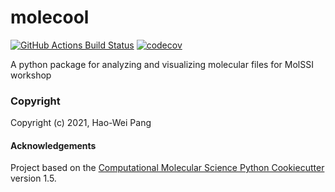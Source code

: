 molecool
==============================
[//]: # (Badges)
[![GitHub Actions Build Status](https://github.com/REPLACE_WITH_OWNER_ACCOUNT/molecool/workflows/CI/badge.svg)](https://github.com/REPLACE_WITH_OWNER_ACCOUNT/molecool/actions?query=workflow%3ACI)
[![codecov](https://codecov.io/gh/REPLACE_WITH_OWNER_ACCOUNT/molecool/branch/master/graph/badge.svg)](https://codecov.io/gh/REPLACE_WITH_OWNER_ACCOUNT/molecool/branch/master)


A python package for analyzing and visualizing molecular files for MolSSI workshop

### Copyright

Copyright (c) 2021, Hao-Wei Pang


#### Acknowledgements
 
Project based on the 
[Computational Molecular Science Python Cookiecutter](https://github.com/molssi/cookiecutter-cms) version 1.5.
